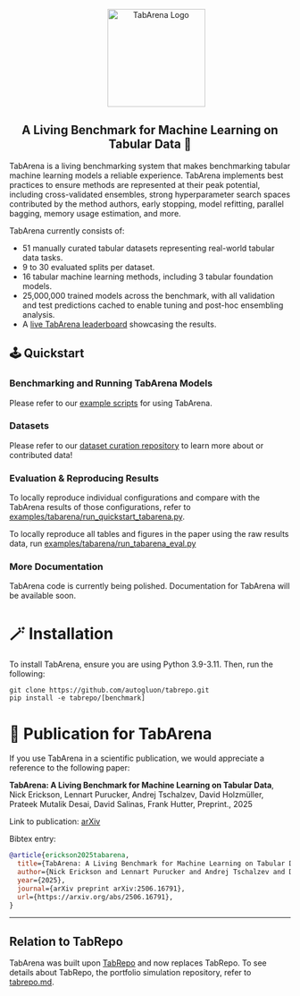 
<div align="center">

<div id="user-content-toc">
  <ul align="center" style="list-style: none;">
    <summary>
      <img src="https://avatars.githubusercontent.com/u/210855230" width="175" alt="TabArena Logo"/>
    </summary>
  </ul>
</div>

## A  Living Benchmark for Machine Learning on Tabular Data 💫
</div>

TabArena is a living benchmarking system that makes benchmarking tabular machine learning models a reliable experience. TabArena implements best practices to ensure methods are represented at their peak potential, including cross-validated ensembles, strong hyperparameter search spaces contributed by the method authors, early stopping, model refitting, parallel bagging, memory usage estimation, and more.

TabArena currently consists of:

- 51 manually curated tabular datasets representing real-world tabular data tasks.
- 9 to 30 evaluated splits per dataset.
- 16 tabular machine learning methods, including 3 tabular foundation models.
- 25,000,000 trained models across the benchmark, with all validation and test predictions cached to enable tuning and post-hoc ensembling analysis.
- A [live TabArena leaderboard](https://huggingface.co/spaces/TabArena/leaderboard) showcasing the results.


## 🕹️ Quickstart

### Benchmarking and Running TabArena Models
Please refer to our [example scripts](https://github.com/TabArena/tabarena_benchmarking_examples/tree/main) for using TabArena.

### Datasets 
Please refer to our [dataset curation repository](https://github.com/TabArena/tabarena_dataset_curation) to learn more about or contributed data! 

### Evaluation & Reproducing Results
To locally reproduce individual configurations and compare with the TabArena results of those configurations, refer to [examples/tabarena/run_quickstart_tabarena.py](examples/tabarena/run_quickstart_tabarena.py).

To locally reproduce all tables and figures in the paper using the raw results data, run [examples/tabarena/run_tabarena_eval.py](examples/tabarena/run_tabarena_eval.py)

### More Documentation
TabArena code is currently being polished. Documentation for TabArena will be available soon.

# 🪄 Installation

To install TabArena, ensure you are using Python 3.9-3.11. Then, run the following:

```
git clone https://github.com/autogluon/tabrepo.git
pip install -e tabrepo/[benchmark]
```

# 📄 Publication for TabArena

If you use TabArena in a scientific publication, we would appreciate a reference to the following paper:

**TabArena: A Living Benchmark for Machine Learning on Tabular Data**, 
Nick Erickson, Lennart Purucker, Andrej Tschalzev, David Holzmüller, Prateek Mutalik Desai, David Salinas, Frank Hutter, Preprint., 2025

Link to publication: [arXiv](https://arxiv.org/abs/2506.16791)

Bibtex entry:
```bibtex
@article{erickson2025tabarena,
  title={TabArena: A Living Benchmark for Machine Learning on Tabular Data}, 
  author={Nick Erickson and Lennart Purucker and Andrej Tschalzev and David Holzmüller and Prateek Mutalik Desai and David Salinas and Frank Hutter},
  year={2025},
  journal={arXiv preprint arXiv:2506.16791},
  url={https://arxiv.org/abs/2506.16791}, 
}
```


--- 
## Relation to TabRepo 

TabArena was built upon [TabRepo](https://arxiv.org/pdf/2311.02971) and now replaces TabRepo. To see details about TabRepo, the portfolio simulation repository, refer to [tabrepo.md](tabrepo.md).
